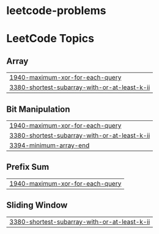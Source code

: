 # leetcode-problems
<!---LeetCode Topics Start-->
# LeetCode Topics
## Array
|  |
| ------- |
| [1940-maximum-xor-for-each-query](https://github.com/Yuvan7x/leetcode-problems/tree/master/1940-maximum-xor-for-each-query) |
| [3380-shortest-subarray-with-or-at-least-k-ii](https://github.com/Yuvan7x/leetcode-problems/tree/master/3380-shortest-subarray-with-or-at-least-k-ii) |
## Bit Manipulation
|  |
| ------- |
| [1940-maximum-xor-for-each-query](https://github.com/Yuvan7x/leetcode-problems/tree/master/1940-maximum-xor-for-each-query) |
| [3380-shortest-subarray-with-or-at-least-k-ii](https://github.com/Yuvan7x/leetcode-problems/tree/master/3380-shortest-subarray-with-or-at-least-k-ii) |
| [3394-minimum-array-end](https://github.com/Yuvan7x/leetcode-problems/tree/master/3394-minimum-array-end) |
## Prefix Sum
|  |
| ------- |
| [1940-maximum-xor-for-each-query](https://github.com/Yuvan7x/leetcode-problems/tree/master/1940-maximum-xor-for-each-query) |
## Sliding Window
|  |
| ------- |
| [3380-shortest-subarray-with-or-at-least-k-ii](https://github.com/Yuvan7x/leetcode-problems/tree/master/3380-shortest-subarray-with-or-at-least-k-ii) |
<!---LeetCode Topics End-->